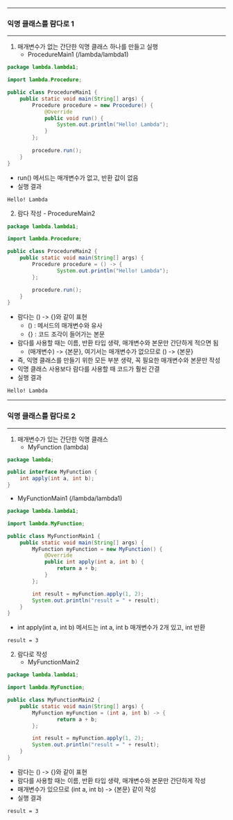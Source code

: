 -----
### 익명 클래스를 람다로 1
-----
1. 매개변수가 없는 간단한 익명 클래스 하나를 만들고 실행
   - ProcedureMain1 (/lambda/lambda1)
```java
package lambda.lambda1;

import lambda.Procedure;

public class ProcedureMain1 {
    public static void main(String[] args) {
        Procedure procedure = new Procedure() {
            @Override
            public void run() {
                System.out.println("Hello! Lambda");
            }
        };
        
        procedure.run();
    }
}
```
  - run() 메서드는 매개변수가 없고, 반환 값이 없음
  - 실행 결과
```
Hello! Lambda
```

2. 람다 작성 - ProcedureMain2
```java
package lambda.lambda1;

import lambda.Procedure;

public class ProcedureMain2 {
    public static void main(String[] args) {
        Procedure procedure = () -> {
                System.out.println("Hello! Lambda");
        };

        procedure.run();
    }
}
```
  - 람다는 () -> {}와 같이 표현
    + () : 메서드의 매개변수와 유사
    + {} : 코드 조각이 들어가는 본문
  - 람다를 사용할 때는 이름, 반환 타입 생략, 매개변수와 본문만 간단하게 적으면 됨
    + (매개변수) -> {본문}, 여기서는 매개변수가 없으므로 () -> {본문}
  - 즉, 익명 클래스를 만들기 위한 모든 부분 생략, 꼭 필요한 매개변수와 본문만 작성
  - 익명 클래스 사용보다 람다를 사용할 때 코드가 훨씬 간결
  - 실행 결과
```
Hello! Lambda
```

-----
### 익명 클래스를 람다로 2
-----
1. 매개변수가 있는 간단한 익명 클래스
   - MyFunction (lambda)
```java
package lambda;

public interface MyFunction {
    int apply(int a, int b);
}
```

  - MyFunctionMain1 (/lambda/lambda1)
```java
package lambda.lambda1;

import lambda.MyFunction;

public class MyFunctionMain1 {
    public static void main(String[] args) {
        MyFunction myFunction = new MyFunction() {
            @Override
            public int apply(int a, int b) {
                return a + b;
            }
        };

        int result = myFunction.apply(1, 2);
        System.out.println("result = " + result);
    }
}
```
  - int apply(int a, int b) 메서드는 int a, int b 매개변수가 2개 있고, int 반환
```
result = 3
```

2. 람다로 작성
   - MyFunctionMain2
```java
package lambda.lambda1;

import lambda.MyFunction;

public class MyFunctionMain2 {
    public static void main(String[] args) {
        MyFunction myFunction = (int a, int b) -> {
                return a + b;
        };

        int result = myFunction.apply(1, 2);
        System.out.println("result = " + result);
    }
}
```
  - 람다는 () -> {}와 같이 표현
  - 람다를 사용할 때는 이름, 반환 타입 생략, 매개변수와 본문만 간단하게 작성
  - 매개변수가 있으므로 (int a, int b) -> {본문} 같이 작성
  - 실행 결과
```
result = 3
```
